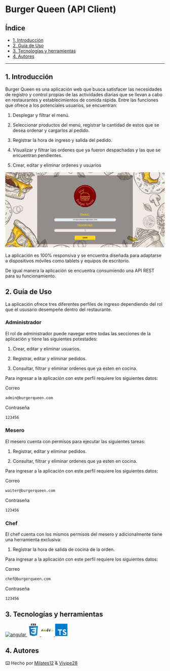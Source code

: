 # Burger Queen (API Client)

## Índice

* [1. Introducción](#1-introducción)
* [2. Guía de Uso](#2-guia-de-uso)
* [3. Tecnologías y herramientas](#3-tecnologías-y-herramientas)
* [4. Autores](#4-autores)

***

## 1. Introducción 

Burger Queen es una aplicación web que busca satisfacer las necesidades de registro y control propias de las actividades diarias que se llevan a cabo en restaurantes y establecimientos de comida rápida. Entre las funciones que ofrece a los potenciales usuarios, se encuentran:

1. Desplegar y filtrar el menú.

2. Seleccionar productos del menú, registrar la cantidad de estos que se desea ordenar y cargarlos al pedido.

3. Registrar la hora de ingreso y salida del pedido.

4. Visualizar y filtrar las ordenes que ya fueron despachadas y las que se encuentran pendientes.

5. Crear, editar y eliminar ordenes y usuarios

![out](https://raw.githubusercontent.com/Vivipe28/BOG004-burger-queen-api-client/main/BQ/src/assets/BQgif.gif)

La aplicación es 100% responsiva y se encuentra diseñada para adaptarse a dispositivos móviles como tablets y equipos de escritorio.

De igual manera la aplicación se encuentra consumiendo una API REST para su funcionamiento.

## 2. Guía de Uso

La aplicación ofrece tres diferentes perfiles de ingreso dependiendo del rol que el ususario desempeñe dentro del restaurante.

 ### Administrador

 El rol de administrador puede navegar entre todas las secciones de la aplicación y tiene las siguientes potestades:

 1. Crear, editar y eliminar usuarios.

 2. Registrar, editar y eliminar pedidos.

 3. Consultar, filtrar y eliminar ordenes que ya esten en cocina.

 Para ingresar a la aplicación con este perfil requiere los siguientes datos:

 Correo
```bash
admin@burgerqueen.com
```
 Contraseña
```bash
123456
```
 ### Mesero

 El mesero cuenta con permisos para ejecutar las siguientes tareas:

 1. Registrar, editar y eliminar pedidos.

 2. Consultar, filtrar y eliminar ordenes que ya esten en cocina.

 Para ingresar a la aplicación con este perfil requiere los siguientes datos:

 Correo
```bash
waiter@burgerqueen.com
```
 Contraseña
```bash
123456
``` 

 ### Chef

 El chef cuenta con los mismos permisos del mesero y adicionalmente tiene una herramienta exclusiva:

 1. Registrar la hora de salida de cocina de la orden.

  Para ingresar a la aplicación con este perfil requiere los siguientes datos:

 Correo
```bash
chef@burgerqueen.com
```
 Contraseña
```bash
123456
``` 

## 3. Tecnologías y herramientas

<a href="https://angular.io" target="_blank" rel="noreferrer"> <img src="https://angular.io/assets/images/logos/angular/angular.svg" alt="angular" width="40" height="40"/> </a> <a href="https://www.w3schools.com/css/" target="_blank" rel="noreferrer"> <img src="https://raw.githubusercontent.com/devicons/devicon/master/icons/css3/css3-original-wordmark.svg" alt="css3" width="40" height="40"/> </a><a href="https://nodejs.org" target="_blank" rel="noreferrer"> <img src="https://raw.githubusercontent.com/devicons/devicon/master/icons/nodejs/nodejs-original-wordmark.svg" alt="nodejs" width="40" height="40"/> </a> <a href="https://www.typescriptlang.org/" target="_blank" rel="noreferrer"> <img src="https://raw.githubusercontent.com/devicons/devicon/master/icons/typescript/typescript-original.svg" alt="typescript" width="40" height="40"/> </a>

## 4. Autores

⌨️ Hecho por [Milates12](https://github.com/Milates12) & [Vivipe28](https://github.com/Vivipe28)





